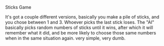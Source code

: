 Sticks Game


It's got a couple different versions, basically you make a pile of sticks, and you chose between 1 and 3. Whoever picks the last stick loses.
The "AI" basically picks random numbers of sticks until it wins, after which it will remember what it did, and be more likely to choose those same numbers when in the same situation again. very simple, very dumb.